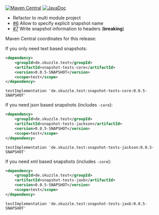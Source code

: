 [![Maven Central](https://img.shields.io/static/v1?label=MavenCentral&message=0.0.5-SNAPSHOT&color=blue)](https://search.maven.org/artifact/de.skuzzle.test/snapshot-tests-parent/0.0.5-SNAPSHOT/jar) [![JavaDoc](https://img.shields.io/static/v1?label=JavaDoc&message=0.0.5-SNAPSHOT&color=orange)](http://www.javadoc.io/doc/de.skuzzle.test/snapshot-tests-parent/0.0.5-SNAPSHOT)

* Refactor to multi module project
* [#6](https://github.com/skuzzle/snapshot-tests/issues/6) Allow to specify explicit snapshot name
* [#7](https://github.com/skuzzle/snapshot-tests/issues/7) Write snapshot information to headers (**breaking**)

Maven Central coordinates for this release:

If you only need text based snapshots:
```xml
<dependency>
    <groupId>de.skuzzle.test</groupId>
    <artifactId>snapshot-tests-core</artifactId>
    <version>0.0.5-SNAPSHOT</version>
    <scope>test</scope>
</dependency>
```

```
testImplementation 'de.skuzzle.test:snapshot-tests-core:0.0.5-SNAPSHOT'
```

If you need json based snapshots (includes `-core`):
```xml
<dependency>
    <groupId>de.skuzzle.test</groupId>
    <artifactId>snapshot-tests-jackson</artifactId>
    <version>0.0.5-SNAPSHOT</version>
    <scope>test</scope>
</dependency>
```

```
testImplementation 'de.skuzzle.test:snapshot-tests-jackson:0.0.5-SNAPSHOT'
```

If you need xml based snapshots (includes `-core`):
```xml
<dependency>
    <groupId>de.skuzzle.test</groupId>
    <artifactId>snapshot-tests-jaxb</artifactId>
    <version>0.0.5-SNAPSHOT</version>
    <scope>test</scope>
</dependency>
```

```
testImplementation 'de.skuzzle.test:snapshot-tests-jaxb:0.0.5-SNAPSHOT'
```